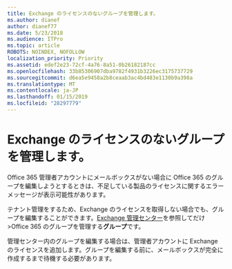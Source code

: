 ```yaml
---
title: Exchange のライセンスのないグループを管理します。
ms.author: dianef
author: dianef77
ms.date: 5/23/2018
ms.audience: ITPro
ms.topic: article
ROBOTS: NOINDEX, NOFOLLOW
localization_priority: Priority
ms.assetid: edef2e23-72cf-4a76-8a51-0b26182187cc
ms.openlocfilehash: 33b85306907dba9782f4931b3226ec3175737729
ms.sourcegitcommit: d6ea5e9458a2b8ceaab3ac4bd483e1130b9a398a
ms.translationtype: MT
ms.contentlocale: ja-JP
ms.lasthandoff: 01/15/2019
ms.locfileid: "28297779"
---
```

# <a name="manage-a-group-without-an-exchange-license"></a>Exchange のライセンスのないグループを管理します。

Office 365 管理者アカウントにメールボックスがない場合に Office 365 のグループを編集しようとするときは、不足している製品のライセンスに関するエラー メッセージが表示可能性があります。
  
テナント管理をするため、Exchange のライセンスを取得しない場合でも、グループを編集することができます。[Exchange 管理センター](https://support.office.com/article/https://outlook.office365.com/ecp.aspx)を参照してだけ\>Office 365 のグループを管理する**グループ**です。 
  
管理センター内のグループを編集する場合は、管理者アカウントに Exchange のライセンスを追加します。グループを編集する前に、メールボックスが完全に作成するまで待機する必要があります。
  

